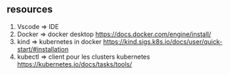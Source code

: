 ## resources
1. Vscode => IDE
2. Docker => docker desktop https://docs.docker.com/engine/install/
3. kind => kubernetes in docker https://kind.sigs.k8s.io/docs/user/quick-start/#installation
4. kubectl => client pour les clusters kubernetes https://kubernetes.io/docs/tasks/tools/